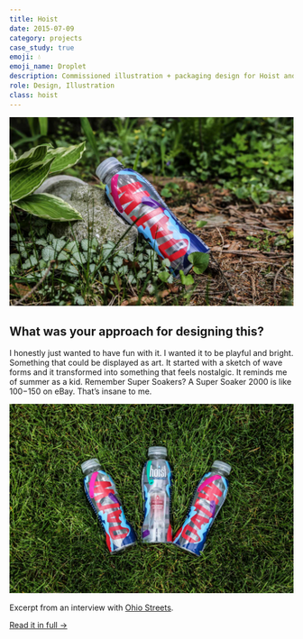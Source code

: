 ```yaml
---
title: Hoist
date: 2015-07-09
category: projects
case_study: true
emoji: 💧
emoji_name: Droplet
description: Commissioned illustration + packaging design for Hoist and OATW.
role: Design, Illustration
class: hoist
---
```


<img src="/static/img/hoist-2.jpg" alt="Hoist x OATW Bottle" title="Hoist x OATW Bottle" class="work-photo">

## What was your approach for designing this?

I honestly just wanted to have fun with it. I wanted it to be playful and bright. Something that could be displayed as art. It started with a sketch of wave forms and it transformed into something that feels nostalgic. It reminds me of summer as a kid. Remember Super Soakers? A Super Soaker 2000 is like $100-$150 on eBay. That’s insane to me.

<img src="/static/img/hoist-1.jpg" alt="Hoist x OATW Bottle" title="Hoist x OATW Bottle" class="work-photo">

Excerpt from an interview with <a href="http://ohio-streets.com/2015/07/09/meet-the-designer-behind-hoist-and-oatws-collaboration-lauren-dorman-2/" alt="Lauren Dorman's Interview with Ohio Streets">Ohio Streets</a>.

<a href="http://ohio-streets.com/2015/07/09/meet-the-designer-behind-hoist-and-oatws-collaboration-lauren-dorman-2/" alt="Lauren Dorman's Interview with Ohio Streets" class="btn btn--default">Read it in full &#8594;</a>

